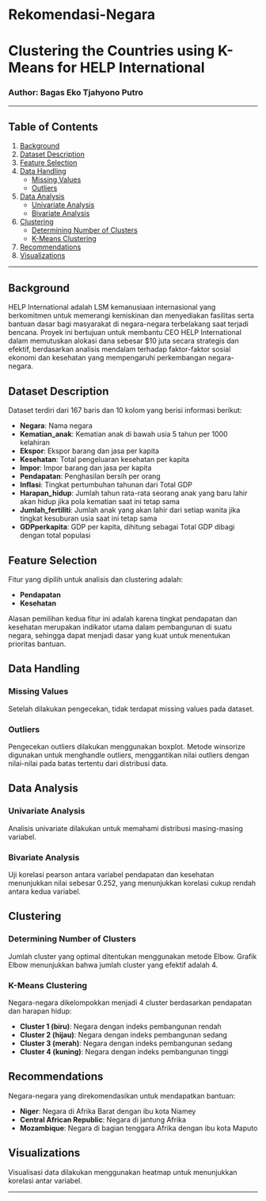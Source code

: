 # Rekomendasi-Negara

# Clustering the Countries using K-Means for HELP International

### Author: Bagas Eko Tjahyono Putro

---

## Table of Contents
1. [Background](#background)
2. [Dataset Description](#dataset-description)
3. [Feature Selection](#feature-selection)
4. [Data Handling](#data-handling)
   - [Missing Values](#missing-values)
   - [Outliers](#outliers)
5. [Data Analysis](#data-analysis)
   - [Univariate Analysis](#univariate-analysis)
   - [Bivariate Analysis](#bivariate-analysis)
6. [Clustering](#clustering)
   - [Determining Number of Clusters](#determining-number-of-clusters)
   - [K-Means Clustering](#k-means-clustering)
7. [Recommendations](#recommendations)
8. [Visualizations](#visualizations)

---

## Background

HELP International adalah LSM kemanusiaan internasional yang berkomitmen untuk memerangi kemiskinan dan menyediakan fasilitas serta bantuan dasar bagi masyarakat di negara-negara terbelakang saat terjadi bencana. Proyek ini bertujuan untuk membantu CEO HELP International dalam memutuskan alokasi dana sebesar $10 juta secara strategis dan efektif, berdasarkan analisis mendalam terhadap faktor-faktor sosial ekonomi dan kesehatan yang mempengaruhi perkembangan negara-negara.

## Dataset Description

Dataset terdiri dari 167 baris dan 10 kolom yang berisi informasi berikut:
- **Negara**: Nama negara
- **Kematian_anak**: Kematian anak di bawah usia 5 tahun per 1000 kelahiran
- **Ekspor**: Ekspor barang dan jasa per kapita
- **Kesehatan**: Total pengeluaran kesehatan per kapita
- **Impor**: Impor barang dan jasa per kapita
- **Pendapatan**: Penghasilan bersih per orang
- **Inflasi**: Tingkat pertumbuhan tahunan dari Total GDP
- **Harapan_hidup**: Jumlah tahun rata-rata seorang anak yang baru lahir akan hidup jika pola kematian saat ini tetap sama
- **Jumlah_fertiliti**: Jumlah anak yang akan lahir dari setiap wanita jika tingkat kesuburan usia saat ini tetap sama
- **GDPperkapita**: GDP per kapita, dihitung sebagai Total GDP dibagi dengan total populasi

## Feature Selection

Fitur yang dipilih untuk analisis dan clustering adalah:
- **Pendapatan**
- **Kesehatan**

Alasan pemilihan kedua fitur ini adalah karena tingkat pendapatan dan kesehatan merupakan indikator utama dalam pembangunan di suatu negara, sehingga dapat menjadi dasar yang kuat untuk menentukan prioritas bantuan.

## Data Handling

### Missing Values
Setelah dilakukan pengecekan, tidak terdapat missing values pada dataset.

### Outliers
Pengecekan outliers dilakukan menggunakan boxplot. Metode winsorize digunakan untuk menghandle outliers, menggantikan nilai outliers dengan nilai-nilai pada batas tertentu dari distribusi data.

## Data Analysis

### Univariate Analysis
Analisis univariate dilakukan untuk memahami distribusi masing-masing variabel.

### Bivariate Analysis
Uji korelasi pearson antara variabel pendapatan dan kesehatan menunjukkan nilai sebesar 0.252, yang menunjukkan korelasi cukup rendah antara kedua variabel.

## Clustering

### Determining Number of Clusters
Jumlah cluster yang optimal ditentukan menggunakan metode Elbow. Grafik Elbow menunjukkan bahwa jumlah cluster yang efektif adalah 4.

### K-Means Clustering
Negara-negara dikelompokkan menjadi 4 cluster berdasarkan pendapatan dan harapan hidup:
- **Cluster 1 (biru)**: Negara dengan indeks pembangunan rendah
- **Cluster 2 (hijau)**: Negara dengan indeks pembangunan sedang
- **Cluster 3 (merah)**: Negara dengan indeks pembangunan sedang
- **Cluster 4 (kuning)**: Negara dengan indeks pembangunan tinggi

## Recommendations

Negara-negara yang direkomendasikan untuk mendapatkan bantuan:
- **Niger**: Negara di Afrika Barat dengan ibu kota Niamey
- **Central African Republic**: Negara di jantung Afrika
- **Mozambique**: Negara di bagian tenggara Afrika dengan ibu kota Maputo

## Visualizations

Visualisasi data dilakukan menggunakan heatmap untuk menunjukkan korelasi antar variabel.

---
